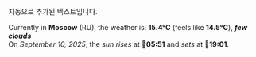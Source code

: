
자동으로 추가된 텍스트입니다.

<!--START_SECTION:weather:moscow-->
Currently in **Moscow** (RU), the weather is: **15.4°C** (feels like **14.5°C**), ***few clouds***<br/>
On *September 10, 2025*, the *sun rises* at 🌅**05:51** and *sets* at 🌇**19:01**.
<!--END_SECTION:weather-->
